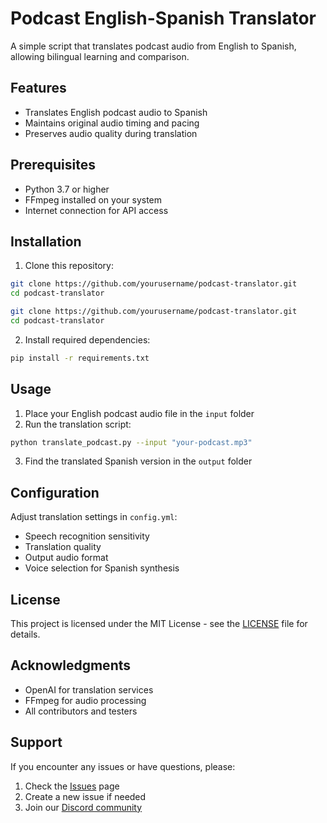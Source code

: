 # Podcast English-Spanish Translator

A simple script that translates podcast audio from English to Spanish, allowing bilingual learning and comparison.

## Features

- Translates English podcast audio to Spanish
- Maintains original audio timing and pacing
- Preserves audio quality during translation

## Prerequisites

- Python 3.7 or higher
- FFmpeg installed on your system
- Internet connection for API access

## Installation

1. Clone this repository:

```bash
git clone https://github.com/yourusername/podcast-translator.git
cd podcast-translator

git clone https://github.com/yourusername/podcast-translator.git
cd podcast-translator
```
2. Install required dependencies:

```bash
pip install -r requirements.txt
```
## Usage

1. Place your English podcast audio file in the `input` folder
2. Run the translation script:

```bash 
python translate_podcast.py --input "your-podcast.mp3"
```


3. Find the translated Spanish version in the `output` folder



## Configuration

Adjust translation settings in `config.yml`:
- Speech recognition sensitivity
- Translation quality
- Output audio format
- Voice selection for Spanish synthesis


## License

This project is licensed under the MIT License - see the [LICENSE](LICENSE) file for details.

## Acknowledgments

- OpenAI for translation services
- FFmpeg for audio processing
- All contributors and testers

## Support

If you encounter any issues or have questions, please:
1. Check the [Issues](https://github.com/yourusername/podcast-translator/issues) page
2. Create a new issue if needed
3. Join our [Discord community](your-discord-link)
